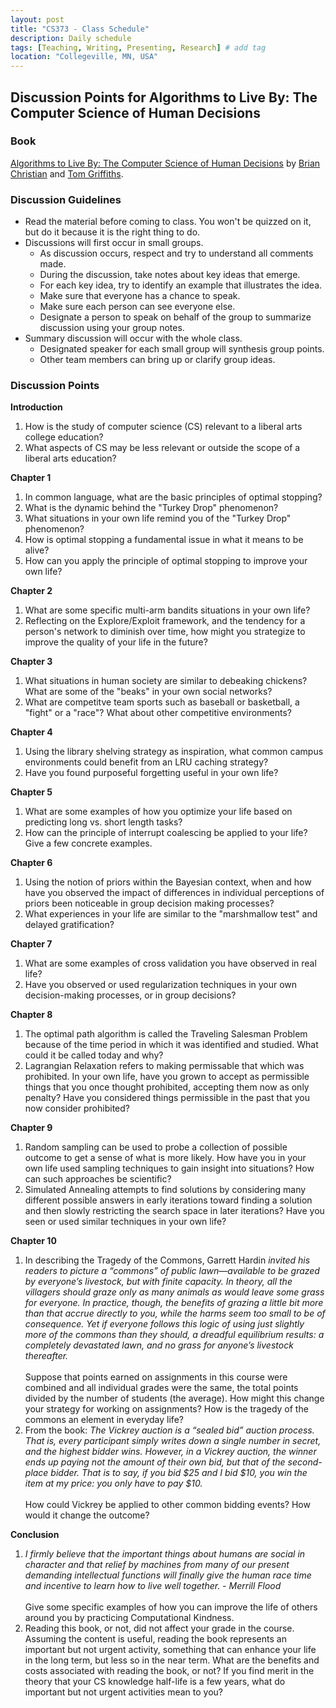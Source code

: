 ```yaml
---
layout: post
title: "CS373 - Class Schedule"
description: Daily schedule
tags: [Teaching, Writing, Presenting, Research] # add tag
location: "Collegeville, MN, USA"
---
```


## Discussion Points for Algorithms to Live By: The Computer Science of Human Decisions

### Book
[Algorithms to Live By: The Computer Science of Human Decisions](http://algorithmstoliveby.com) by [Brian Christian](https://brianchristian.org) and [Tom Griffiths](http://cocosci.princeton.edu/tom/index.php).

### Discussion Guidelines
- Read the material before coming to class.  You won't be quizzed on it, but do it because it is the right thing to do.
- Discussions will first occur in small groups.  
  - As discussion occurs, respect and try to understand all comments made.
  - During the discussion, take notes about key ideas that emerge.  
  - For each key idea, try to identify an example that illustrates the idea.
  - Make sure that everyone has a chance to speak.
  - Make sure each person can see everyone else.
  - Designate a person to speak on behalf of the group to summarize discussion using your group notes.
- Summary discussion will occur with the whole class.
  - Designated speaker for each small group will synthesis group points.
  - Other team members can bring up or clarify group ideas.
  
### Discussion Points

**Introduction**
1. How is the study of computer science (CS) relevant to a liberal arts college education?  
1. What aspects of CS may be less relevant or outside the scope of a liberal arts education?

**Chapter 1**
1. In common language, what are the basic principles of optimal stopping?
1. What is the dynamic behind the "Turkey Drop" phenomenon?
1. What situations in your own life remind you of the "Turkey Drop" phenomenon?
1. How is optimal stopping a fundamental issue in what it means to be alive?
1. How can you apply the principle of optimal stopping to improve your own life?

**Chapter 2**
1. What are some specific multi-arm bandits situations in your own life?
1. Reflecting on the Explore/Exploit framework, and the tendency for a person's network to diminish over time, how might you strategize to improve the quality of your life in the future?

**Chapter 3**
1. What situations in human society are similar to debeaking chickens?  What are some of the "beaks" in your own social networks?
1. What are competitve team sports such as baseball or basketball, a "fight" or a "race"?  What about other competitive environments?

**Chapter 4**
1. Using the library shelving strategy as inspiration, what common campus environments could benefit from an LRU caching strategy?
1. Have you found purposeful forgetting useful in your own life?

**Chapter 5**
1. What are some examples of how you optimize your life based on predicting long vs. short length tasks?
1. How can the principle of interrupt coalescing be applied to your life?  Give a few concrete examples.

**Chapter 6**
1. Using the notion of priors within the Bayesian context, when and how have you observed the impact of differences in individual perceptions of priors been noticeable in group decision making processes?
1. What experiences in your life are similar to the "marshmallow test" and delayed gratification?

**Chapter 7**
1. What are some examples of cross validation you have observed in real life?
1. Have you observed or used regularization techniques in your own decision-making processes, or in group decisions?

**Chapter 8**
1. The optimal path algorithm is called the Traveling Salesman Problem because of the time period in which it was identified and studied.  What could it be called today and why?
1. Lagrangian Relaxation refers to making permissable that which was prohibited.  In your own life, have you grown to accept as permissible things that you once thought prohibited, accepting them now as only penalty?  Have you considered things permissible in the past that you now consider prohibited?

**Chapter 9**
1. Random sampling can be used to probe a collection of possible outcome to get a sense of what is more likely.  How have you in your own life used sampling techniques to gain insight into situations?  How can such approaches be scientific?
1. Simulated Annealing attempts to find solutions by considering many different possible answers in early iterations toward finding a solution and then slowly restricting the search space in later iterations?  Have you seen or used similar techniques in your own life?

**Chapter 10**
1. In describing the Tragedy of the Commons, Garrett Hardin _invited his readers to picture a “commons” of public lawn—available to be grazed by everyone’s livestock, but with finite capacity. In theory, all the villagers should graze only as many animals as would leave some grass for everyone. In practice, though, the benefits of grazing a little bit more than that accrue directly to you, while the harms seem too small to be of consequence. Yet if everyone follows this logic of using just slightly more of the commons than they should, a dreadful equilibrium results: a completely devastated lawn, and no grass for anyone’s livestock thereafter._  <br> <br> Suppose that points earned on assignments in this course were combined and all individual grades were the same, the total points divided by the number of students (the average).  How might this change your strategy for working on assignments? How is the tragedy of the commons an element in everyday life?
1. From the book: _The Vickrey auction is a “sealed bid” auction process. That is, every participant simply writes down a single number in secret, and the highest bidder wins. However, in a Vickrey auction, the winner ends up paying not the amount of their own bid, but that of the second-place bidder. That is to say, if you bid $25 and I bid $10, you win the item at my price: you only have to pay $10._  <br> <br> How could Vickrey be applied to other common bidding events?  How would it change the outcome?

**Conclusion**
1. _I firmly believe that the important things about humans are social in character and that relief by machines from many of our present demanding intellectual functions will finally give the human race time and incentive to learn how to live well together. - Merrill Flood_ <br> <br> Give some specific examples of how you can improve the life of others around you by practicing Computational Kindness.
1. Reading this book, or not, did not affect your grade in the course.  Assuming the content is useful, reading the book represents an important but not urgent activity, something that can enhance your life in the long term, but less so in the near term.  What are the benefits and costs associated with reading the book, or not?  If you find merit in the theory that your CS knowledge half-life is a few years, what do important but not urgent activities mean to you?
